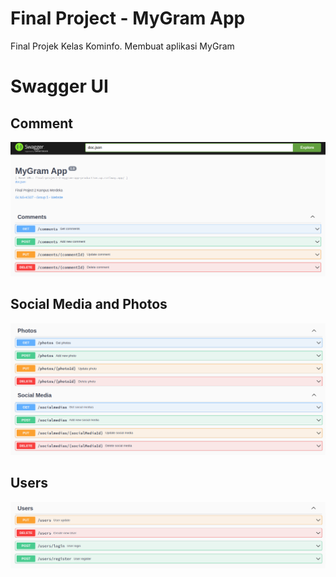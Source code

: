 # Final Project - MyGram App

Final Projek Kelas Kominfo. Membuat aplikasi MyGram

# Swagger UI

## Comment

![](assets/comments.png)

## Social Media and Photos

![](assets/photos_and_social_media.png)

## Users

![](assets/users.png)
